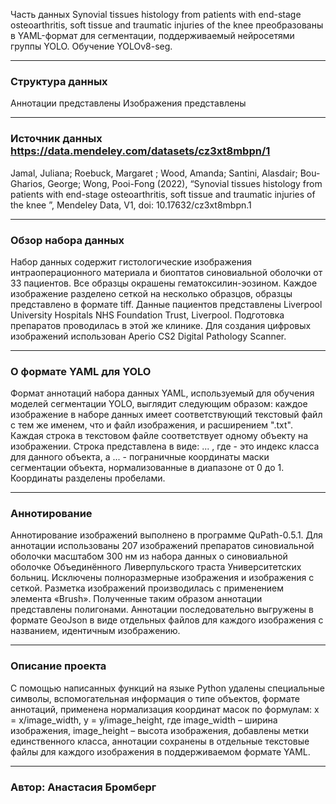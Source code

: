 Часть данных Synovial tissues histology from patients with end-stage osteoarthritis, soft tissue and traumatic injuries of the knee преобразованы в YAML-формат для сегментации, поддерживаемый нейросетями группы YOLO. Обучение YOLOv8-seg.
______________________________________________________________________________
### Структура данных
Аннотации представлены 
Изображения представлены

______________________________________________________________________________
### Источник данных https://data.mendeley.com/datasets/cz3xt8mbpn/1
Jamal, Juliana; Roebuck, Margaret ; Wood, Amanda; Santini, Alasdair; Bou-Gharios, George; Wong, Pooi-Fong (2022), “Synovial tissues histology from patients with end-stage osteoarthritis, soft tissue and traumatic injuries of the knee ”, Mendeley Data, V1, doi: 10.17632/cz3xt8mbpn.1
______________________________________________________________________________
### Обзор набора данных
Набор данных содержит гистологические изображения интраоперационного материала и биоптатов синовиальной оболочки от 33 пациентов. Все образцы окрашены гематоксилин-эозином. Каждое изображение разделено сеткой на несколько образцов, образцы  представлено в формате tiff. Данные пациентов представлены Liverpool University Hospitals NHS Foundation Trust, Liverpool. Подготовка препаратов проводилась в этой же клинике. Для создания цифровых 
изображений использован Aperio CS2 Digital Pathology Scanner.
______________________________________________________________________________
### О формате YAML для YOLO
Формат аннотаций набора данных YAML, используемый для обучения моделей сегментации YOLO, выглядит следующим образом: каждое изображение в наборе данных имеет соответствующий текстовый файл с тем же именем, что и файл изображения, и расширением ".txt". Каждая строка в текстовом файле соответствует одному объекту на изображении. Строка представлена в виде: <class-index> <x1> <y1> <x2> <y2> ... <xn> <yn>, где <class-index> - это индекс класса для данного объекта, а <x1> <y1> <x2> <y2> ... <xn> <yn> - пограничные координаты маски сегментации объекта, нормализованные в диапазоне от 0 до 1. Координаты разделены пробелами. 
______________________________________________________________________________
### Аннотирование 
Аннотирование изображений выполнено в программе QuPath-0.5.1. Для аннотации использованы 207 изображений препаратов синовиальной оболочки масштабом 300 нм из набора данных о синовиальной оболочке Объединённого Ливерпульского траста Университетских больниц. Исключены полноразмерные изображения и изображения с сеткой. Разметка изображений производилась с применением элемента «Brush». Полученные таким образом аннотации представлены полигонами. Аннотации последовательно выгружены в формате GeoJson в виде отдельных файлов для каждого изображения с названием, идентичным изображению.
______________________________________________________________________________
### Описание проекта
С помощью написанных функций на языке Python удалены специальные символы, вспомогательная информация о типе объектов, формате аннотаций, применена нормализация координат масок по формулам: x = x/image_width, y = y/image_height, где image_width – ширина изображения, image_height – высота изображения, добавлены метки единственного класса, аннотации сохранены в отдельные текстовые файлы для каждого изображения в поддерживаемом формате YAML. 
______________________________________________________________________________
### Автор: Анастасия Бромберг 
